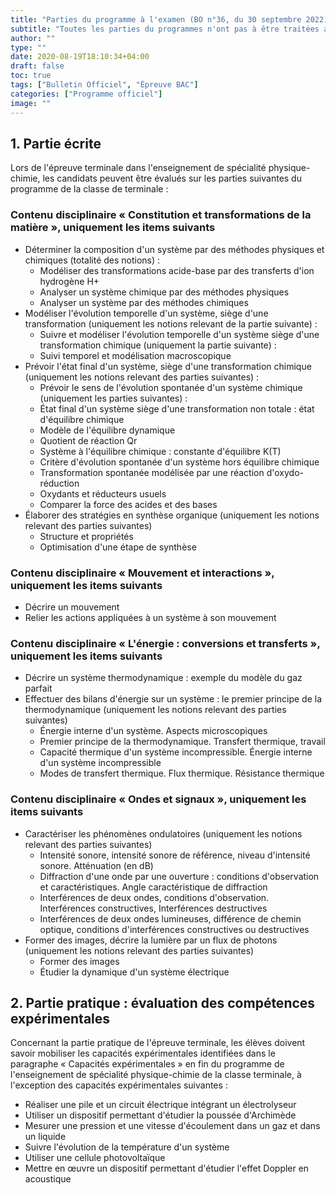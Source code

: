 ```yaml
---
title: "Parties du programme à l'examen (BO n°36, du 30 septembre 2022)"
subtitle: "Toutes les parties du programmes n'ont pas à être traitées avant l'examen"
author: ""
type: ""
date: 2020-08-19T18:10:34+04:00
draft: false
toc: true
tags: ["Bulletin Officiel", "Épreuve BAC"]
categories: ["Programme officiel"]
image: ""
---
```


## 1. Partie écrite

Lors de l'épreuve terminale dans l'enseignement de spécialité physique-chimie, les candidats peuvent être évalués sur les parties suivantes du programme de la classe de terminale :

### Contenu disciplinaire « Constitution et transformations de la matière », uniquement les items suivants

- Déterminer la composition d'un système par des méthodes physiques et chimiques (totalité des notions) :
  - Modéliser des transformations acide-base par des transferts d'ion hydrogène H+
  - Analyser un système chimique par des méthodes physiques
  - Analyser un système par des méthodes chimiques
- Modéliser l'évolution temporelle d'un système, siège d'une transformation (uniquement les notions relevant de la partie suivante) :
  - Suivre et modéliser l'évolution temporelle d'un système siège d'une transformation chimique (uniquement la partie suivante) :
  - Suivi temporel et modélisation macroscopique
- Prévoir l'état final d'un système, siège d'une transformation chimique (uniquement les notions relevant des parties suivantes) :
  - Prévoir le sens de l'évolution spontanée d'un système chimique (uniquement les parties suivantes) :
  - État final d'un système siège d'une transformation non totale : état d'équilibre chimique
  - Modèle de l'équilibre dynamique
  - Quotient de réaction Qr
  - Système à l'équilibre chimique : constante d'équilibre K(T)
  - Critère d'évolution spontanée d'un système hors équilibre chimique
  - Transformation spontanée modélisée par une réaction d'oxydo-réduction
  - Oxydants et réducteurs usuels
  - Comparer la force des acides et des bases
- Élaborer des stratégies en synthèse organique (uniquement les notions relevant des parties suivantes)
  - Structure et propriétés
  - Optimisation d'une étape de synthèse

### Contenu disciplinaire « Mouvement et interactions », uniquement les items suivants

- Décrire un mouvement
- Relier les actions appliquées à un système à son mouvement

### Contenu disciplinaire « L'énergie : conversions et transferts », uniquement les items suivants

- Décrire un système thermodynamique : exemple du modèle du gaz parfait
- Effectuer des bilans d'énergie sur un système : le premier principe de la thermodynamique (uniquement les notions relevant des parties suivantes)
  - Énergie interne d'un système. Aspects microscopiques
  - Premier principe de la thermodynamique. Transfert thermique, travail
  - Capacité thermique d'un système incompressible. Énergie interne d'un système incompressible
  - Modes de transfert thermique. Flux thermique. Résistance thermique

### Contenu disciplinaire « Ondes et signaux », uniquement les items suivants

- Caractériser les phénomènes ondulatoires (uniquement les notions relevant des parties suivantes)
  - Intensité sonore, intensité sonore de référence, niveau d'intensité sonore. Atténuation (en dB)
  - Diffraction d'une onde par une ouverture : conditions d'observation et caractéristiques. Angle caractéristique de diffraction
  - Interférences de deux ondes, conditions d'observation. Interférences constructives, Interférences destructives
  - Interférences de deux ondes lumineuses, différence de chemin optique, conditions d'interférences constructives ou destructives
- Former des images, décrire la lumière par un flux de photons (uniquement les notions relevant des parties suivantes)
  - Former des images
  - Étudier la dynamique d'un système électrique

## 2. Partie pratique : évaluation des compétences expérimentales

Concernant la partie pratique de l'épreuve terminale, les élèves doivent savoir mobiliser les capacités expérimentales identifiées dans le paragraphe « Capacités expérimentales » en fin du programme de l'enseignement de spécialité physique-chimie de la classe terminale, à l'exception des capacités expérimentales suivantes :

- Réaliser une pile et un circuit électrique intégrant un électrolyseur
- Utiliser un dispositif permettant d'étudier la poussée d'Archimède
- Mesurer une pression et une vitesse d'écoulement dans un gaz et dans un liquide
- Suivre l'évolution de la température d'un système
- Utiliser une cellule photovoltaïque
- Mettre en œuvre un dispositif permettant d'étudier l'effet Doppler en acoustique
